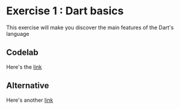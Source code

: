# Exercise 1 : Dart basics

This exercise will make you discover the main features of the Dart's language

## Codelab

Here's the [link](https://dart.dev/codelabs/dart-cheatsheet)

## Alternative

Here's another [link](https://learnxinyminutes.com/docs/dart/)
